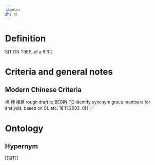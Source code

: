 ```yaml
---
labels: 
zh: 棲
---
```


# Definition
SIT ON TREE, of a BIRD.
# Criteria and general notes
## Modern Chinese Criteria
栖
棲
棲息
rough draft to BEGIN TO identify synonym group members for analysis, based on CL etc. 18.11.2003. CH ／
# Ontology

## Hypernym
[[SIT]]